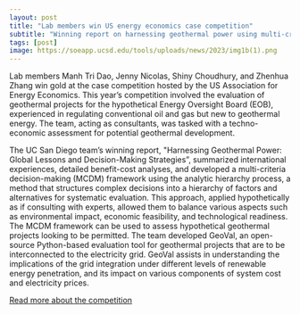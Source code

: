 ```yaml
---
layout: post
title: "Lab members win US energy economics case competition"
subtitle: "Winning report on harnessing geothermal power using multi-criteria decision-making"
tags: [post]
image: https://soeapp.ucsd.edu/tools/uploads/news/2023/img1b(1).png
---
```


Lab members Manh Tri Dao, Jenny Nicolas, Shiny Choudhury, and Zhenhua Zhang win gold at the case competition hosted by the US Association for Energy Economics. This year’s competition involved the evaluation of geothermal projects for the hypothetical Energy Oversight Board (EOB), experienced in regulating conventional oil and gas but new to geothermal energy. The team, acting as consultants, was tasked with a techno-economic assessment for potential geothermal development.

The UC San Diego team’s winning report, "Harnessing Geothermal Power: Global Lessons and Decision-Making Strategies”, summarized international experiences, detailed benefit-cost analyses, and developed a multi-criteria decision-making (MCDM) framework using the analytic hierarchy process, a method that structures complex decisions into a hierarchy of factors and alternatives for systematic evaluation. This approach, applied hypothetically as if consulting with experts, allowed them to balance various aspects such as environmental impact, economic feasibility, and technological readiness. The MCDM framework can be used to assess hypothetical geothermal projects looking to be permitted. The team developed GeoVal, an open-source Python-based evaluation tool for geothermal projects that are to be interconnected to the electricity grid. GeoVal assists in understanding the implications of the grid integration under different levels of renewable energy penetration, and its impact on various components of system cost and electricity prices.

[Read more about the competition](https://jacobsschool.ucsd.edu/news/release/3710)



